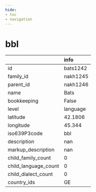 ```yaml
---
hide:
- toc
- navigation
---
```

# bbl
|                      | info     |
|:---------------------|:---------|
| id                   | bats1242 |
| family_id            | nakh1245 |
| parent_id            | nakh1246 |
| name                 | Bats     |
| bookkeeping          | False    |
| level                | language |
| latitude             | 42.1806  |
| longitude            | 45.344   |
| iso639P3code         | bbl      |
| description          | nan      |
| markup_description   | nan      |
| child_family_count   | 0        |
| child_language_count | 0        |
| child_dialect_count  | 0        |
| country_ids          | GE       |